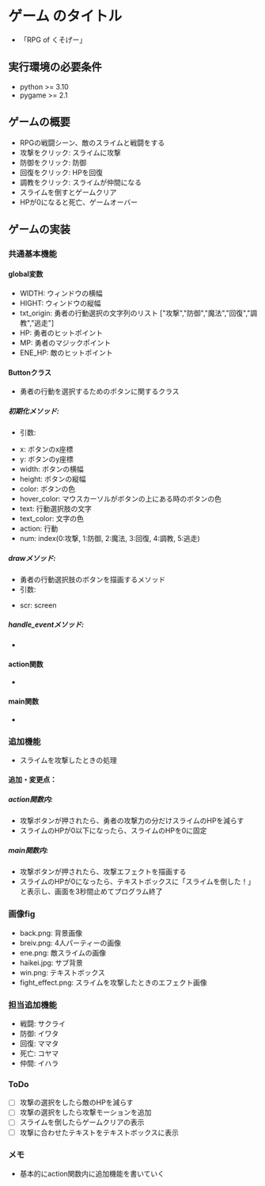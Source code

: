 # ゲーム のタイトル
* 「RPG of くそげー」
## 実行環境の必要条件
* python >= 3.10
* pygame >= 2.1

## ゲームの概要
* RPGの戦闘シーン、敵のスライムと戦闘をする
* 攻撃をクリック: スライムに攻撃
* 防御をクリック: 防御
* 回復をクリック: HPを回復
* 調教をクリック: スライムが仲間になる
* スライムを倒すとゲームクリア
* HPが0になると死亡、ゲームオーバー

## ゲームの実装
### 共通基本機能
#### global変数
* WIDTH: ウィンドウの横幅
* HIGHT: ウィンドウの縦幅
* txt_origin: 勇者の行動選択の文字列のリスト ["攻撃","防御","魔法","回復","調教","逃走"]
* HP: 勇者のヒットポイント
* MP: 勇者のマジックポイント
* ENE_HP: 敵のヒットポイント
#### Buttonクラス
* 勇者の行動を選択するためのボタンに関するクラス
##### 初期化メソッド:
* 引数:
+ x: ボタンのx座標
+ y: ボタンのy座標
+ width: ボタンの横幅
+ height: ボタンの縦幅
+ color: ボタンの色
+ hover_color: マウスカーソルがボタンの上にある時のボタンの色
+ text: 行動選択肢の文字
+ text_color: 文字の色
+ action: 行動
+ num: index(0:攻撃, 1:防御, 2:魔法, 3:回復, 4:調教, 5:逃走)
##### drawメソッド:
* 勇者の行動選択肢のボタンを描画するメソッド
* 引数:
+ scr: screen
##### handle_eventメソッド:
*
#### action関数
*
#### main関数
*
### 追加機能
* スライムを攻撃したときの処理
#### 追加・変更点：
##### action関数内: 
* 攻撃ボタンが押されたら、勇者の攻撃力の分だけスライムのHPを減らす
* スライムのHPが0以下になったら、スライムのHPを0に固定
##### main関数内:
* 攻撃ボタンが押されたら、攻撃エフェクトを描画する
* スライムのHPが0になったら、テキストボックスに「スライムを倒した！」と表示し、画面を3秒間止めてプログラム終了
### 画像fig
* back.png: 背景画像
* breiv.png: 4人パーティーの画像
* ene.png: 敵スライムの画像
* haikei.jpg: サブ背景
* win.png: テキストボックス
* fight_effect.png: スライムを攻撃したときのエフェクト画像

### 担当追加機能
* 戦闘: サクライ
* 防御: イワタ
* 回復: ママタ
* 死亡: コヤマ
* 仲間: イハラ
### ToDo
- [ ] 攻撃の選択をしたら敵のHPを減らす
- [ ] 攻撃の選択をしたら攻撃モーションを追加
- [ ] スライムを倒したらゲームクリアの表示
- [ ] 攻撃に合わせたテキストをテキストボックスに表示
### メモ
* 基本的にaction関数内に追加機能を書いていく